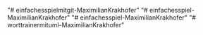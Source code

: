 "# einfachesspielmitgit-MaximilianKrakhofer" 
"# einfachesspiel-MaximilianKrakhofer" 
"# einfachesspiel-MaximilianKrakhofer" 
"# worttrainermituml-MaximilianKrakhofer" 
